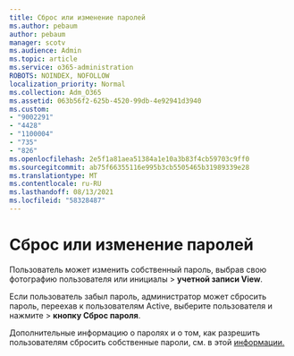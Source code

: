 ```yaml
---
title: Сброс или изменение паролей
ms.author: pebaum
author: pebaum
manager: scotv
ms.audience: Admin
ms.topic: article
ms.service: o365-administration
ROBOTS: NOINDEX, NOFOLLOW
localization_priority: Normal
ms.collection: Adm_O365
ms.assetid: 063b56f2-625b-4520-99db-4e92941d3940
ms.custom:
- "9002291"
- "4428"
- "1100004"
- "735"
- "826"
ms.openlocfilehash: 2e5f1a81aea51384a1e10a3b83f4cb59703c9ff0
ms.sourcegitcommit: ab75f66355116e995b3cb5505465b31989339e28
ms.translationtype: MT
ms.contentlocale: ru-RU
ms.lasthandoff: 08/13/2021
ms.locfileid: "58328487"
---
```

# <a name="reset-or-change-passwords"></a>Сброс или изменение паролей

Пользователь может изменить собственный пароль, выбрав свою фотографию пользователя или инициалы > **учетной записи View**.
  
Если пользователь забыл пароль, администратор может сбросить пароль, переехав к пользователям Active, выберите пользователя и нажмите  >  [](https://portal.office.com/adminportal/home#/users) **кнопку Сброс пароля**.
  
Дополнительные информацию о паролях и о том, как разрешить пользователям сбросить собственные пароли, см. в этой [информации.](https://docs.microsoft.com/microsoft-365/admin/add-users/reset-passwords)
